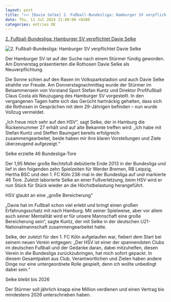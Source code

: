 ```yaml
---
layout: post
title: "🔥🔥 [Davie Selke] 2. Fußball-Bundesliga: Hamburger SV verpflichtet Davie Selke"
date: Thu, 11 Jul 2024 21:00:00 +0200
categories: entries DE
---
```

[2. Fußball-Bundesliga: Hamburger SV verpflichtet Davie Selke](https://www.shz.de/sport/hsv/artikel/2-fussball-bundesliga-hamburger-sv-verpflichtet-davie-selke-47407725)

![2. Fußball-Bundesliga: Hamburger SV verpflichtet Davie Selke](https://images.noz-mhn.de/img/47407817/crop/cbase_16_9-w1200/1966440594/1951893671/baumgart-und-selke.jpg)

Der Hamburger SV ist auf der Suche nach einem Stürmer fündig geworden. Am Donnerstag präsentierten die Rothosen Davie Selke als Neuverpflichtung.

Die Sonne schien auf den Rasen im Volksparkstadion und auch Davie Selke strahlte vor Freude. Am Donnerstagnachmittag wurde der Stürmer im Beisammensein von Vorstand Sport Stefan Kuntz und Direktor Profifußball Claus Costa als Neuzugang des Hamburger SV vorgestellt. In den vergangenen Tagen hatte sich das Gerücht hartnäckig gehalten, dass sich die Rothosen in Gesprächen mit dem 29-Jährigen befinden – nun wurde Vollzug vermeldet.

„Ich freue mich sehr auf den HSV“, sagt Selke, der in Hamburg die Rückennummer 27 erhält und auf alte Bekannte treffen wird: „Ich habe mit Stefan Kuntz und Steffen Baumgart bereits erfolgreich zusammengearbeitet, beide haben mir ihre klaren Vorstellungen und Ziele überzeugend aufgezeigt.“

Selke erzielte 46 Bundesliga-Tore

Der 1,95 Meter große Rechtsfuß debütierte Ende 2013 in der Bundesliga und lief in den folgenden zehn Spielzeiten für Werder Bremen, RB Leipzig, Hertha BSC und den 1. FC Köln 238-mal in der Bundesliga auf und markierte 46 Tore. Zuletzt laborierte Selke an einer Fußverletzung, beim HSV wird er nun Stück für Stück wieder an die Höchstbelastung herangeführt.

HSV glaubt an eine „große Bereicherung“

„Davie hat im Fußball schon viel erlebt und bringt einen großen Erfahrungsschatz mit nach Hamburg. Mit seiner Spielweise, aber vor allem auch seiner Mentalität wird er für unsere Mannschaft eine große Bereicherung sein“, sagte Kuntz, der mit Selke in der deutschen U21-Nationalmannschaft zusammengearbeitet hatte.

Selke, der zuletzt für den 1. FC Köln aufgelaufen war, fiebert dem Start bei seinem neuen Verein entgegen: „Der HSV ist einer der spannendsten Clubs im deutschen Fußball und der Gedanke daran, dabei mitzuhelfen, diesen Verein in die Bundesliga zurückzubringen, hat mich sofort gepackt. In diesem Gesamtpaket aus Club, Verantwortlichen und Zielen haben andere Dinge nur eine untergeordnete Rolle gespielt, denn ich wollte unbedingt dabei sein.“

Selke bleibt bis 2026

Der Stürmer soll jährlich knapp eine Million verdienen und einen Vertrag bis mindestens 2026 unterschrieben haben.

